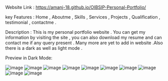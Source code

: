 Website Link : https://amanj-18.github.io/OIBSIP-Personal-Portfolio/

key Features : Home , Aboutme , Skills , Services , Projects , Qualification , testimonial , contactme .

Description : This is my personal portfolio website . You can get my information by visiting the site , you can also download my resume and can contact me if any query present . Many more are yet to add in website .Also there is a dark as well as light mode . 

Preview in Dark Mode: 

![image](https://user-images.githubusercontent.com/89749348/184827315-41f959a2-1cd3-4388-878c-895b0260c103.png)
![image](https://user-images.githubusercontent.com/89749348/184827370-6fe22793-d06a-480b-a8ac-c10caad6b7bd.png)
![image](https://user-images.githubusercontent.com/89749348/184827416-b37f42af-f60c-49ff-8a7a-8d82ed63d737.png)
![image](https://user-images.githubusercontent.com/89749348/184827463-423d6a30-91fc-4fbf-89c2-aa337c6f3d81.png)
![image](https://user-images.githubusercontent.com/89749348/184827500-bd3af6d9-e633-4ef9-aa4e-8f5225961951.png)
![image](https://user-images.githubusercontent.com/89749348/184827557-9e4d80b6-a930-4fac-9c90-464366fa6b92.png)
![image](https://user-images.githubusercontent.com/89749348/184827637-6c7a7559-676c-461b-8d0b-61e5e5ba25df.png)
![image](https://user-images.githubusercontent.com/89749348/184827703-6a31dd01-5554-4392-a16e-02997f8e5551.png)
![image](https://user-images.githubusercontent.com/89749348/184827942-025a68bc-9c69-4602-962a-9f115ba90f79.png)
![image](https://user-images.githubusercontent.com/89749348/184827768-c3bb284e-cd71-4afe-9f6b-58bfcb465478.png)
